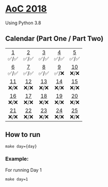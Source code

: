 # [AoC 2018](https://adventofcode.com/2018)

Using Python 3.8

## Calendar (Part One / Part Two)

 |  |  |  |  |  |  
:-: | :-: | :-: | :-: | :-: |
[1](aoc/day01)<br>✅/✅ | [2](aoc/day02)<br>✅/✅ | [3](aoc/day03)<br>✅/✅  | [4](aoc/day04)<br>✅/✅  | [5](aoc/day05)<br>✅/✅
[6](aoc/day06)<br>✅/✅ | [7](aoc/day07)<br>✅/✅ | [8](aoc/day08)<br>✅/✅  | [9](aoc/day09)<br>✅/❌ | [10](aoc/day10)<br>❌/❌  
[11](aoc/day11)<br>❌/❌ | [12](aoc/day12)<br>❌/❌ | [13](aoc/day13)<br>❌/❌  | [14](aoc/day14)<br>❌/❌  | [15](aoc/day15)<br>❌/❌
[16](aoc/day16)<br>❌/❌ | [17](aoc/day17)<br>❌/❌ | [18](aoc/day18)<br>❌/❌  | [19](aoc/day19)<br>❌/❌  | [20](aoc/day20)<br>❌/❌
[21](aoc/day21)<br>❌/❌ | [22](aoc/day22)<br>❌/❌ | [23](aoc/day23)<br>❌/❌  | [24](aoc/day24)<br>❌/❌  | [25](aoc/day25)<br>❌/❌  

## How to run
```
make day={day}
```
### Example:

For running Day 1
```
make day=1
```
